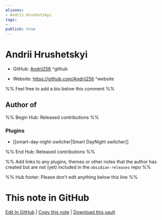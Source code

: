 ```yaml
---
aliases:
- Andrii Hrushetskyi
tags:
- 
publish: true
---
```


# Andrii Hrushetskyi

- GitHub: [Andrii256](https://github.com/Andrii256/) ^github
<!-- - Discord: `@` ^discord-->
- Website: <https://github.com/Andrii256> ^website
<!-- - [[Publish sites|Publish site]]: <https://> ^publish-->

%% Feel free to add a bio below this comment %%


## Author of

%% Begin Hub: Released contributions %%
### Plugins
- [[smart-day-night-switcher|Smart DayNight switcher]]

%% End Hub: Released contributions %%

%% Add links to any plugins, themes or other notes that the author has created but are not (yet) included in the `obsidian-releases` repo %%

<!--
### Unlisted plugins
-->

<!--
### Others
-->

<!--
## Sponsor this author
-->

<!-- - [[GitHub sponsors]]: [Sponsor @Andrii256 on GitHub Sponsors](https://github.com/sponsors/Andrii256) ^github-sponsor-->
<!-- - [[Buy me a coffee]]: <https://> ^buy-me-a-coffee-->
<!-- - [[PayPal]]: <https://> ^paypal-->
<!-- - [[Patreon]]: <https://> ^patreon-->

<!--
## Follow this author
-->

<!-- - [[YouTube Channels|On YouTube]]: <https://> ^youtube-->
<!-- - Twitter: <https://> ^twitter-->
<!-- - ... -->

%% Hub footer: Please don't edit anything below this line %%

# This note in GitHub

<span class="git-footer">[Edit In GitHub](https://github.dev/obsidian-community/obsidian-hub/blob/main/01%20-%20Community/People/Andrii256.md "git-hub-edit-note") | [Copy this note](https://raw.githubusercontent.com/obsidian-community/obsidian-hub/main/01%20-%20Community/People/Andrii256.md "git-hub-copy-note") | [Download this vault](https://github.com/obsidian-community/obsidian-hub/archive/refs/heads/main.zip "git-hub-download-vault") </span>
